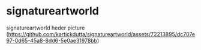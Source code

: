 # signatureartworld
signatureartworld heder picture
(https://github.com/kartickdutta/signatureartworld/assets/72213895/dc707e97-0d65-45a8-8dd6-5e0ae31978bb)

